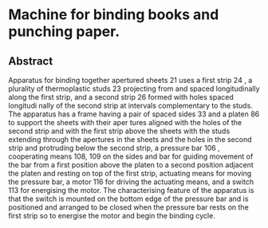 # Machine for binding books and punching paper.

## Abstract
Apparatus for binding together apertured sheets 21 uses a first strip 24 , a plurality of thermoplastic studs 23 projecting from and spaced longitudinally along the first strip, and a second strip 26 formed with holes spaced longitudi nally of the second strip at intervals complementary to the studs. The apparatus has a frame having a pair of spaced sides 33 and a platen 86 to support the sheets with their aper tures aligned with the holes of the second strip and with the first strip above the sheets with the studs extending through the apertures in the sheets and the holes in the second strip and protruding below the second strip, a pressure bar 106 , cooperating means 108, 109 on the sides and bar for guiding movement of the bar from a first position above the platen to a second position adjacent the platen and resting on top of the first strip, actuating means for moving the pressure bar, a motor 116 for driving the actuating means, and a switch 113 for energising the motor. The characterising feature of the apparatus is that the switch is mounted on the bottom edge of the pressure bar and is positioned and arranged to be closed when the pressure bar rests on the first strip so to energise the motor and begin the binding cycle.